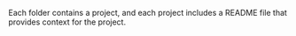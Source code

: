 Each folder contains a project, and each project includes a README file that provides context for the project.

